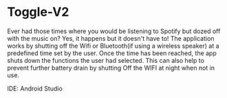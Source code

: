 # Toggle-V2
Ever had those times where you would be listening to Spotify but dozed off with the music on? 
Yes, it happens but it doesn't have to! The application works by shutting off the Wifi or Bluetooth(if using a wireless speaker) 
at a predefined time set by the user. Once the time has been reached, the app shuts down the functions the user had selected. This
can also help to prevent further battery drain by shutting Off the WIFI at night when not in use.

IDE: Android Studio
